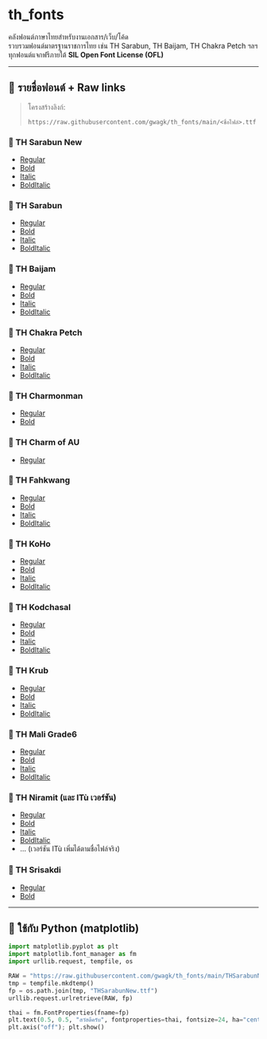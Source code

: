 # th_fonts

คลังฟอนต์ภาษาไทยสำหรับงานเอกสาร/เว็บ/โค้ด  
รวบรวมฟอนต์มาตรฐานราชการไทย เช่น TH Sarabun, TH Baijam, TH Chakra Petch ฯลฯ  
ทุกฟอนต์แจกฟรีภายใต้ **SIL Open Font License (OFL)**

---

## 📂 รายชื่อฟอนต์ + Raw links

> โครงสร้างลิงก์:  
> ```
> https://raw.githubusercontent.com/gwagk/th_fonts/main/<ชื่อไฟล์>.ttf
> ```

### 🔹 TH Sarabun New
- [Regular](https://raw.githubusercontent.com/gwagk/th_fonts/main/THSarabunNew.ttf)  
- [Bold](https://raw.githubusercontent.com/gwagk/th_fonts/main/THSarabunNew%20Bold.ttf)  
- [Italic](https://raw.githubusercontent.com/gwagk/th_fonts/main/THSarabunNew%20Italic.ttf)  
- [BoldItalic](https://raw.githubusercontent.com/gwagk/th_fonts/main/THSarabunNew%20BoldItalic.ttf)  

### 🔹 TH Sarabun
- [Regular](https://raw.githubusercontent.com/gwagk/th_fonts/main/THSarabun.ttf)  
- [Bold](https://raw.githubusercontent.com/gwagk/th_fonts/main/THSarabun%20Bold.ttf)  
- [Italic](https://raw.githubusercontent.com/gwagk/th_fonts/main/THSarabun%20Italic.ttf)  
- [BoldItalic](https://raw.githubusercontent.com/gwagk/th_fonts/main/THSarabun%20Bold%20Italic.ttf)  

### 🔹 TH Baijam
- [Regular](https://raw.githubusercontent.com/gwagk/th_fonts/main/TH%20Baijam.ttf)  
- [Bold](https://raw.githubusercontent.com/gwagk/th_fonts/main/TH%20Baijam%20Bold.ttf)  
- [Italic](https://raw.githubusercontent.com/gwagk/th_fonts/main/TH%20Baijam%20Italic.ttf)  
- [BoldItalic](https://raw.githubusercontent.com/gwagk/th_fonts/main/TH%20Baijam%20Bold%20Italic.ttf)  

### 🔹 TH Chakra Petch
- [Regular](https://raw.githubusercontent.com/gwagk/th_fonts/main/TH%20Chakra%20Petch.ttf)  
- [Bold](https://raw.githubusercontent.com/gwagk/th_fonts/main/TH%20Chakra%20Petch%20Bold.ttf)  
- [Italic](https://raw.githubusercontent.com/gwagk/th_fonts/main/TH%20Chakra%20Petch%20Italic.ttf)  
- [BoldItalic](https://raw.githubusercontent.com/gwagk/th_fonts/main/TH%20Chakra%20Petch%20Bold%20Italic.ttf)  

### 🔹 TH Charmonman
- [Regular](https://raw.githubusercontent.com/gwagk/th_fonts/main/TH%20Charmonman.ttf)  
- [Bold](https://raw.githubusercontent.com/gwagk/th_fonts/main/TH%20Charmonman%20Bold.ttf)  

### 🔹 TH Charm of AU
- [Regular](https://raw.githubusercontent.com/gwagk/th_fonts/main/TH%20Charm%20of%20AU.ttf)  

### 🔹 TH Fahkwang
- [Regular](https://raw.githubusercontent.com/gwagk/th_fonts/main/TH%20Fahkwang.ttf)  
- [Bold](https://raw.githubusercontent.com/gwagk/th_fonts/main/TH%20Fahkwang%20Bold.ttf)  
- [Italic](https://raw.githubusercontent.com/gwagk/th_fonts/main/TH%20Fahkwang%20Italic.ttf)  
- [BoldItalic](https://raw.githubusercontent.com/gwagk/th_fonts/main/TH%20Fahkwang%20Bold%20Italic.ttf)  

### 🔹 TH KoHo
- [Regular](https://raw.githubusercontent.com/gwagk/th_fonts/main/TH%20KoHo.ttf)  
- [Bold](https://raw.githubusercontent.com/gwagk/th_fonts/main/TH%20KoHo%20Bold.ttf)  
- [Italic](https://raw.githubusercontent.com/gwagk/th_fonts/main/TH%20KoHo%20Italic.ttf)  
- [BoldItalic](https://raw.githubusercontent.com/gwagk/th_fonts/main/TH%20KoHo%20Bold%20Italic.ttf)  

### 🔹 TH Kodchasal
- [Regular](https://raw.githubusercontent.com/gwagk/th_fonts/main/TH%20Kodchasal.ttf)  
- [Bold](https://raw.githubusercontent.com/gwagk/th_fonts/main/TH%20Kodchasal%20Bold.ttf)  
- [Italic](https://raw.githubusercontent.com/gwagk/th_fonts/main/TH%20Kodchasal%20Italic.ttf)  
- [BoldItalic](https://raw.githubusercontent.com/gwagk/th_fonts/main/TH%20Kodchasal%20Bold%20Italic.ttf)  

### 🔹 TH Krub
- [Regular](https://raw.githubusercontent.com/gwagk/th_fonts/main/TH%20Krub.ttf)  
- [Bold](https://raw.githubusercontent.com/gwagk/th_fonts/main/TH%20Krub%20Bold.ttf)  
- [Italic](https://raw.githubusercontent.com/gwagk/th_fonts/main/TH%20Krub%20Italic.ttf)  
- [BoldItalic](https://raw.githubusercontent.com/gwagk/th_fonts/main/TH%20Krub%20Bold%20Italic.ttf)  

### 🔹 TH Mali Grade6
- [Regular](https://raw.githubusercontent.com/gwagk/th_fonts/main/TH%20Mali%20Grade6.ttf)  
- [Bold](https://raw.githubusercontent.com/gwagk/th_fonts/main/TH%20Mali%20Grade6%20Bold.ttf)  
- [Italic](https://raw.githubusercontent.com/gwagk/th_fonts/main/TH%20Mali%20Grade6%20Italic.ttf)  
- [BoldItalic](https://raw.githubusercontent.com/gwagk/th_fonts/main/TH%20Mali%20Grade6%20Bold%20Italic.ttf)  

### 🔹 TH Niramit (และ ITù เวอร์ชัน)
- [Regular](https://raw.githubusercontent.com/gwagk/th_fonts/main/TH%20Niramit%20AS.ttf)  
- [Bold](https://raw.githubusercontent.com/gwagk/th_fonts/main/TH%20Niramit%20AS%20Bold.ttf)  
- [Italic](https://raw.githubusercontent.com/gwagk/th_fonts/main/TH%20Niramit%20AS%20Italic.ttf)  
- [BoldItalic](https://raw.githubusercontent.com/gwagk/th_fonts/main/TH%20Niramit%20AS%20Bold%20Italic.ttf)  
- … (เวอร์ชัน ITù เพิ่มได้ตามชื่อไฟล์จริง)

### 🔹 TH Srisakdi
- [Regular](https://raw.githubusercontent.com/gwagk/th_fonts/main/TH%20Srisakdi.ttf)  
- [Bold](https://raw.githubusercontent.com/gwagk/th_fonts/main/TH%20Srisakdi%20Bold.ttf)  

---

## 🐍 ใช้กับ Python (matplotlib)
```python
import matplotlib.pyplot as plt
import matplotlib.font_manager as fm
import urllib.request, tempfile, os

RAW = "https://raw.githubusercontent.com/gwagk/th_fonts/main/THSarabunNew.ttf"
tmp = tempfile.mkdtemp()
fp = os.path.join(tmp, "THSarabunNew.ttf")
urllib.request.urlretrieve(RAW, fp)

thai = fm.FontProperties(fname=fp)
plt.text(0.5, 0.5, "สวัสดีครับ", fontproperties=thai, fontsize=24, ha="center")
plt.axis("off"); plt.show()
